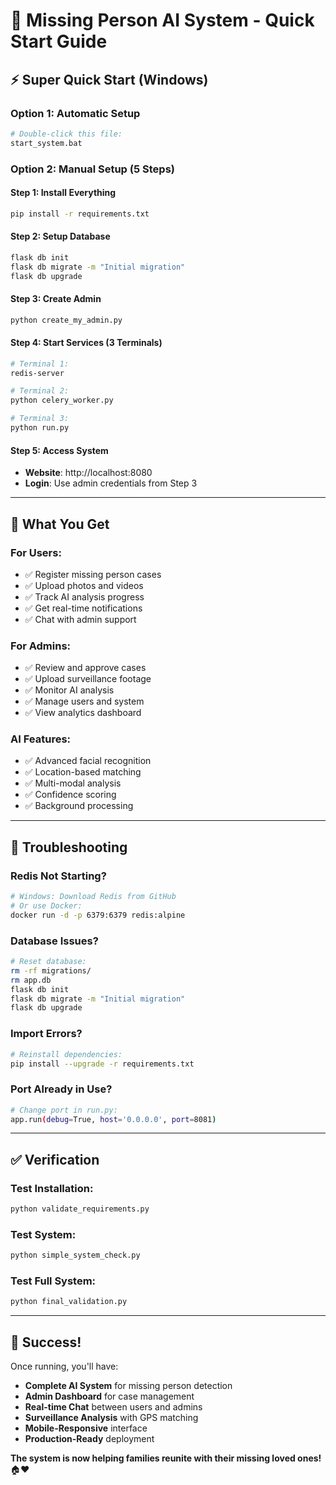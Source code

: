 # 🚀 Missing Person AI System - Quick Start Guide

## ⚡ **Super Quick Start (Windows)**

### Option 1: Automatic Setup
```bash
# Double-click this file:
start_system.bat
```

### Option 2: Manual Setup (5 Steps)

#### Step 1: Install Everything
```bash
pip install -r requirements.txt
```

#### Step 2: Setup Database
```bash
flask db init
flask db migrate -m "Initial migration"
flask db upgrade
```

#### Step 3: Create Admin
```bash
python create_my_admin.py
```

#### Step 4: Start Services (3 Terminals)
```bash
# Terminal 1:
redis-server

# Terminal 2:
python celery_worker.py

# Terminal 3:
python run.py
```

#### Step 5: Access System
- **Website**: http://localhost:8080
- **Login**: Use admin credentials from Step 3

---

## 🎯 **What You Get**

### **For Users:**
- ✅ Register missing person cases
- ✅ Upload photos and videos
- ✅ Track AI analysis progress
- ✅ Get real-time notifications
- ✅ Chat with admin support

### **For Admins:**
- ✅ Review and approve cases
- ✅ Upload surveillance footage
- ✅ Monitor AI analysis
- ✅ Manage users and system
- ✅ View analytics dashboard

### **AI Features:**
- ✅ Advanced facial recognition
- ✅ Location-based matching
- ✅ Multi-modal analysis
- ✅ Confidence scoring
- ✅ Background processing

---

## 🔧 **Troubleshooting**

### Redis Not Starting?
```bash
# Windows: Download Redis from GitHub
# Or use Docker:
docker run -d -p 6379:6379 redis:alpine
```

### Database Issues?
```bash
# Reset database:
rm -rf migrations/
rm app.db
flask db init
flask db migrate -m "Initial migration"
flask db upgrade
```

### Import Errors?
```bash
# Reinstall dependencies:
pip install --upgrade -r requirements.txt
```

### Port Already in Use?
```bash
# Change port in run.py:
app.run(debug=True, host='0.0.0.0', port=8081)
```

---

## ✅ **Verification**

### Test Installation:
```bash
python validate_requirements.py
```

### Test System:
```bash
python simple_system_check.py
```

### Test Full System:
```bash
python final_validation.py
```

---

## 🎉 **Success!**

Once running, you'll have:
- **Complete AI System** for missing person detection
- **Admin Dashboard** for case management
- **Real-time Chat** between users and admins
- **Surveillance Analysis** with GPS matching
- **Mobile-Responsive** interface
- **Production-Ready** deployment

**The system is now helping families reunite with their missing loved ones!** 🏠❤️